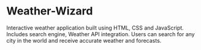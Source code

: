 # Weather-Wizard
Interactive weather application built using HTML, CSS and JavaScript.
Includes search engine, Weather API integration. 
Users can search for any city in the world and receive accurate weather and forecasts.
